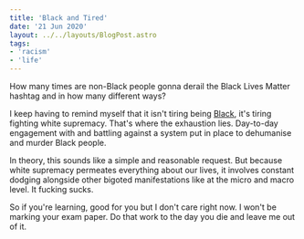 ```yaml
---
title: 'Black and Tired'
date: '21 Jun 2020'
layout: ../../layouts/BlogPost.astro
tags:
- 'racism'
- 'life'
---
```


How many times are non-Black people gonna derail the Black Lives Matter hashtag and in how many different ways?

I keep having to remind myself that it isn't tiring being [Black](/wiki/black/), it's tiring fighting white supremacy. That's where the exhaustion lies. Day-to-day engagement with and battling against a system put in place to dehumanise and murder Black people.

In theory, this sounds like a simple and reasonable request. But because white supremacy permeates everything about our lives, it involves constant dodging alongside other bigoted manifestations like at the micro and macro level. It fucking sucks.

So if you're learning, good for you but I don't care right now. I won't be marking your exam paper. Do that work to the day you die and leave me out of it.